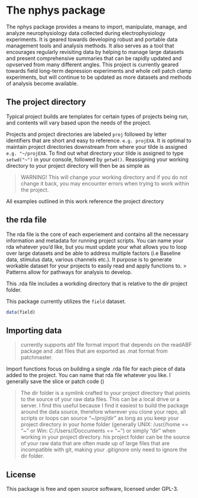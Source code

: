 
<!-- README.md is generated from README.Rmd. Please edit that file -->

# The nphys package

The nphys package provides a means to import, manipulate, manage, and
analyze neurophysiology data collected during electrophysiology
experiments. It is geared towards developing robust and portable data
management tools and analysis methods. It also serves as a tool that
encourages regularly revisiting data by helping to manage large datasets
and present comprehensive summaries that can be rapidly updated and
opvserved from many different angles. This project is currently geared
towards field long-term depression experiments and whole cell patch
clamp experiments, but will continue to be updated as more datasets and
methods of analysis become available.

## The project directory

Typical project builds are templates for certain types of projects being
run, and contents will vary based upon the needs of the project.

Projects and project directories are labeled `proj` followed by letter
identifiers that are short and easy to reference. `e.g. projEXA`. It is
optimal to maintain project directories downstream from where your tilde
is assigned `e.g. "~/projEXA`. To find out what directory your tilde is
assigned to type `setwd("~")` in your console, followed by `getwd()`.
Reassigning your working directory to your project directory will then
be as simple as

> WARNING\! This will change your working directory and if you do not
> change it back, you may encounter errors when trying to work within
> the project.

All examples outlined in this work reference the project directory

## the rda file

The rda file is the core of each experiement and contains all the
necessary information and metadata for running project scripts. You can
name your rda whatever you’d like, but you must update your what allows
you to loop over large datasets and be able to address multiple factors
(i.e Baseline data, stimulus data, various channels etc.). It purpose is
to generate workable dataset for your projects to easily read and apply
functions to. \> Patterns allow for pathways for analysis to develop.

This .rda file includes a workding directory that is relative to the dir
project folder.

This package currently utilizes the `field` dataset.

``` r
data(field)
```

## Importing data

> currently supports abf file format import that depends on the readABF
> package and .dat files that are exported as .mat format from
> patchmaster.

Import functions focus on building a single .rda file for each piece of
data added to the project. You can name that rda file whatever you like.
I generally save the slice or patch code ()

> The dir folder is a symlink crafted to your project directory that
> points to the source of your raw data files. This can be a local drive
> or a server. I find this useful because I find it easiest to build the
> package around the data source, therefore wherever you clone your
> repo, all scripts or loops can source “\~/proj/dir” as long as you
> keep your project directory in your home folder (generally UNIX:
> /usr/<username>/home == “\~” or Win: C:/Users/<username>/Doccuments ==
> “\~”) or simply “dir” when working in your project directory. his
> project folder can be the source of your raw data that are often made
> up of large files that are incompatible with git, making your
> .gitignore only need to ignore the dir folder.

<!---

## Long-term depression

Field recordings at the medial perforant path in the DG.


```r

#field$LTD <- nphys::field_LTD(field)

```
--->

## License

This package is free and open source software, licensed under GPL-3.
